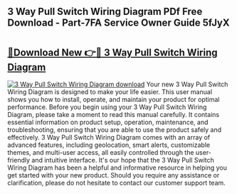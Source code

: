 ## 3 Way Pull Switch Wiring Diagram PDf Free Download - Part-7FA Service Owner Guide 5fJyX

# <h2><a href="http://dfpf6z6.blite.top/?on=3+Way+Pull+Switch+Wiring+Diagram">🔗Download New 👉🔴 3 Way Pull Switch Wiring Diagram</a></h2>

[![3 Way Pull Switch Wiring Diagram download](https://i.imgur.com/lujVjoI.png)](http://dfpf6z6.blite.top/?on=3+Way+Pull+Switch+Wiring+Diagram)
Your new 3 Way Pull Switch Wiring Diagram is designed to make your life easier. This user manual shows you how to install, operate, and maintain your product for optimal performance. Before you begin using your 3 Way Pull Switch Wiring Diagram, please take a moment to read this manual carefully. It contains essential information on product setup, operation, maintenance, and troubleshooting, ensuring that you are able to use the product safely and effectively. 3 Way Pull Switch Wiring Diagram comes with an array of advanced features, including geolocation, smart alerts, customizable themes, and multi-user access, all easily controlled through the user-friendly and intuitive interface. It's our hope that the 3 Way Pull Switch Wiring Diagram has been a helpful and informative resource in helping you get started with your new product. Should you require any assistance or clarification, please do not hesitate to contact our customer support team.
